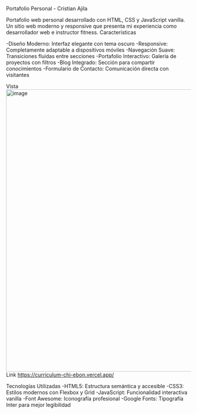 Portafolio Personal - Cristian Ajila

Portafolio web personal desarrollado con HTML, CSS y JavaScript vanilla. Un sitio web moderno y responsive que presenta mi experiencia como desarrollador web e instructor fitness.
Características

-Diseño Moderno: Interfaz elegante con tema oscuro
-Responsive: Completamente adaptable a dispositivos móviles
-Navegación Suave: Transiciones fluidas entre secciones
-Portafolio Interactivo: Galería de proyectos con filtros
-Blog Integrado: Sección para compartir conocimientos
-Formulario de Contacto: Comunicación directa con visitantes

Vista
<img width="1916" height="769" alt="image" src="https://github.com/user-attachments/assets/315f6249-41ed-4b30-a833-48fbdbdceefc" />
Link 
https://curriculum-chi-ebon.vercel.app/

Tecnologías Utilizadas
-HTML5: Estructura semántica y accesible
-CSS3: Estilos modernos con Flexbox y Grid
-JavaScript: Funcionalidad interactiva vanilla
-Font Awesome: Iconografía profesional
-Google Fonts: Tipografía Inter para mejor legibilidad
